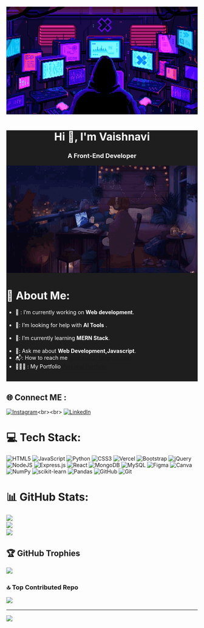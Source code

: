 

  <!-- Banner image -->
  ![Coding](https://github.com/vaishnavi-0311/vaishnavi-0311/blob/main/Coding.gif)

<div style="background-color: #1e1e1e; color: white;">

   <div align="center">   
 
  # Hi 👋, I'm Vaishnavi

  ### A Front-End Developer
   </div>
 
  <!-- Additional GIF or image -->
 
  <div align="center">
  
  ![Code](https://github.com/vaishnavi-0311/vaishnavi-0311/blob/main/Code.gif)
  
  </div>

 <!-- About section -->

   # 💫 About Me:
  - 🔭 : I’m currently working on **Web development**.<br><br>
  - 🤝: I’m looking for help with __AI Tools__ .<br><br>
  - 🌱: I’m currently learning **MERN Stack**.<br><br>
  - 💬: Ask me about  **Web Development,Javascript**.<br>
  - 📬: How to reach me [vaishnu0371@gmail.com](mailto:vaishnu0371@gmail.com)
  - 👩🏼‍💻 : My Portfolio [Personal Portfolio](http://127.0.0.1:5500/index.html)
   <br>

</div>

  ## 🌐 Connect ME :
  [![Instagram](https://img.shields.io/badge/Instagram-%23E4405F.svg?logo=Instagram&logoColor=white)](https://instagram.com/_vaishnu._____)<br><br>
  [![LinkedIn](https://img.shields.io/badge/LinkedIn-%230077B5.svg?logo=linkedin&logoColor=white)](https://linkedin.com/in/https://in.linkedin.com/in/vaishnavi-kundapur-b54742214) 

# 💻 Tech Stack:
![HTML5](https://img.shields.io/badge/html5-%23E34F26.svg?style=for-the-badge&logo=html5&logoColor=white) ![JavaScript](https://img.shields.io/badge/javascript-%23323330.svg?style=for-the-badge&logo=javascript&logoColor=%23F7DF1E) ![Python](https://img.shields.io/badge/python-3670A0?style=for-the-badge&logo=python&logoColor=ffdd54) ![CSS3](https://img.shields.io/badge/css3-%231572B6.svg?style=for-the-badge&logo=css3&logoColor=white) ![Vercel](https://img.shields.io/badge/vercel-%23000000.svg?style=for-the-badge&logo=vercel&logoColor=white) ![Bootstrap](https://img.shields.io/badge/bootstrap-%238511FA.svg?style=for-the-badge&logo=bootstrap&logoColor=white) ![jQuery](https://img.shields.io/badge/jquery-%230769AD.svg?style=for-the-badge&logo=jquery&logoColor=white) ![NodeJS](https://img.shields.io/badge/node.js-6DA55F?style=for-the-badge&logo=node.js&logoColor=white) ![Express.js](https://img.shields.io/badge/express.js-%23404d59.svg?style=for-the-badge&logo=express&logoColor=%2361DAFB) ![React](https://img.shields.io/badge/react-%2320232a.svg?style=for-the-badge&logo=react&logoColor=%2361DAFB) ![MongoDB](https://img.shields.io/badge/MongoDB-%234ea94b.svg?style=for-the-badge&logo=mongodb&logoColor=white) ![MySQL](https://img.shields.io/badge/mysql-4479A1.svg?style=for-the-badge&logo=mysql&logoColor=white) ![Figma](https://img.shields.io/badge/figma-%23F24E1E.svg?style=for-the-badge&logo=figma&logoColor=white) ![Canva](https://img.shields.io/badge/Canva-%2300C4CC.svg?style=for-the-badge&logo=Canva&logoColor=white) ![NumPy](https://img.shields.io/badge/numpy-%23013243.svg?style=for-the-badge&logo=numpy&logoColor=white) ![scikit-learn](https://img.shields.io/badge/scikit--learn-%23F7931E.svg?style=for-the-badge&logo=scikit-learn&logoColor=white) ![Pandas](https://img.shields.io/badge/pandas-%23150458.svg?style=for-the-badge&logo=pandas&logoColor=white) ![GitHub](https://img.shields.io/badge/github-%23121011.svg?style=for-the-badge&logo=github&logoColor=white) ![Git](https://img.shields.io/badge/git-%23F05033.svg?style=for-the-badge&logo=git&logoColor=white)

# 📊 GitHub Stats:
![](https://github-readme-stats.vercel.app/api?username=vaishnavi-0311&theme=dark&hide_border=false&include_all_commits=true&count_private=false)<br/>
![](https://github-readme-streak-stats.herokuapp.com/?user=vaishnavi-0311&theme=dark&hide_border=false)<br/>
![](https://github-readme-stats.vercel.app/api/top-langs/?username=vaishnavi-0311&theme=dark&hide_border=false&include_all_commits=true&count_private=false&layout=compact)

## 🏆 GitHub Trophies
![](https://github-profile-trophy.vercel.app/?username=vaishnavi-0311&theme=radical&no-frame=false&no-bg=true&margin-w=4)

### 🔝 Top Contributed Repo
![](https://github-contributor-stats.vercel.app/api?username=vaishnavi-0311&limit=5&theme=dark&combine_all_yearly_contributions=true)

---
[![](https://visitcount.itsvg.in/api?id=vaishnavi-0311&icon=0&color=0)](https://visitcount.itsvg.in)


